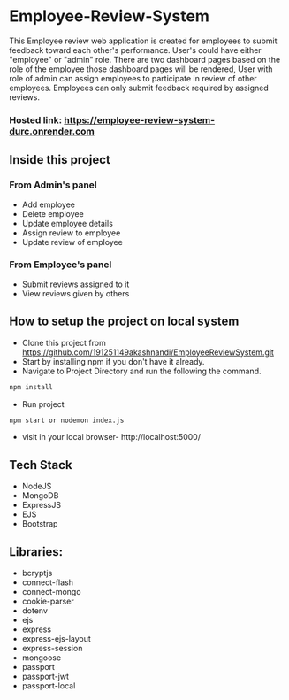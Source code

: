 # Employee-Review-System
This Employee review web application is created for employees to submit feedback toward each other's performance. User's could have either "employee" or "admin" role. There are two dashboard pages based on the role of the employee those dashboard pages will be rendered, User with role of admin can assign employees to participate in review of other employees. Employees can only submit feedback required by assigned reviews.
### Hosted link: https://employee-review-system-durc.onrender.com

## Inside this project
### From Admin's panel
- Add employee
- Delete employee
- Update employee details
- Assign review to employee
- Update review of employee

### From Employee's panel
- Submit reviews assigned to it
- View reviews given by others

## How to setup the project on local system
- Clone this project from https://github.com/191251149akashnandi/EmployeeReviewSystem.git
- Start by installing npm if you don't have it already.
- Navigate to Project Directory and run the following the command.
```bash
npm install
```
- Run project
```bash
npm start or nodemon index.js
```
- visit in your local browser- http://localhost:5000/
 
## Tech Stack
- NodeJS
- MongoDB
- ExpressJS
- EJS
- Bootstrap

## Libraries:

- bcryptjs
- connect-flash
- connect-mongo
- cookie-parser
- dotenv
- ejs
- express
- express-ejs-layout
- express-session
- mongoose
- passport
- passport-jwt
- passport-local
